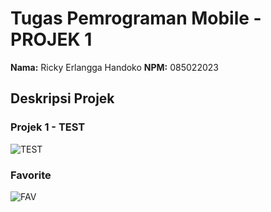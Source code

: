 # Tugas Pemrograman Mobile - PROJEK 1

**Nama:** Ricky Erlangga Handoko
**NPM:** 085022023

## Deskripsi Projek

### Projek 1 - TEST
![TEST](https://github.com/rozalyne/Pemrograman_Mobile/assets/67235972/c4e22462-e348-4403-8e97-89b2a0dde367)

### Favorite
![FAV](https://github.com/rozalyne/Pemrograman_Mobile/assets/67235972/c87dd959-48a6-4c64-8715-13678aeca86a)
